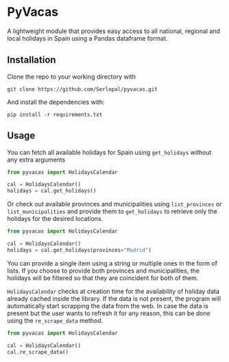 # PyVacas

A lightweight module that provides easy access to all national, regional and local holidays in Spain using a Pandas dataframe format.

## Installation

Clone the repo to your working directory with
```
git clone https://github.com/Serlopal/pyvacas.git
```


And install the dependencies with:

```
pip install -r requirements.txt
```


## Usage

You can fetch all available holidays for Spain using ```get_holidays``` without any extra arguments

```python
from pyvacas import HolidaysCalendar

cal = HolidaysCalendar()
holidays = cal.get_holidays()
```

Or check out available provinces and municipalities using ```list_provinces``` or ```list_municipalities``` and provide them to
```get_holidays``` to retrieve only the holidays for the desired locations.

```python
from pyvacas import HolidaysCalendar

cal = HolidaysCalendar()
holidays = cal.get_holidays(provinces="Madrid")
```

You can provide a single item using a string or multiple ones in the form of lists. If you choose to provide both provinces and municipalities,
the holidays will be filtered so that they are coincident for both of them.


```HolidaysCalendar``` checks at creation time for the availability of holiday data already cached inside the library. If the data is not present,
the program will automatically start scrapping the data from the web. In case the data is present but the user wants to refresh it for any reason,
this can be done using the ```re_scrape_data``` method.

```python
from pyvacas import HolidaysCalendar

cal = HolidaysCalendar()
cal.re_scrape_data()
```